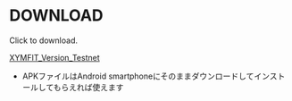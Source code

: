 # DOWNLOAD

Click to download.

[XYMFIT_Version_Testnet](xymfit_TEST.apk)

- APKファイルはAndroid smartphoneにそのままダウンロードしてインストールしてもらえれば使えます
